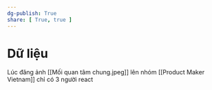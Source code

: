 ```yaml
---
dg-publish: True
share: [ True, true ]
---
```

# Dữ liệu
Lúc đăng ảnh [[Mối quan tâm chung.jpeg]] lên nhóm [[Product Maker Vietnam]] chỉ có 3 người react